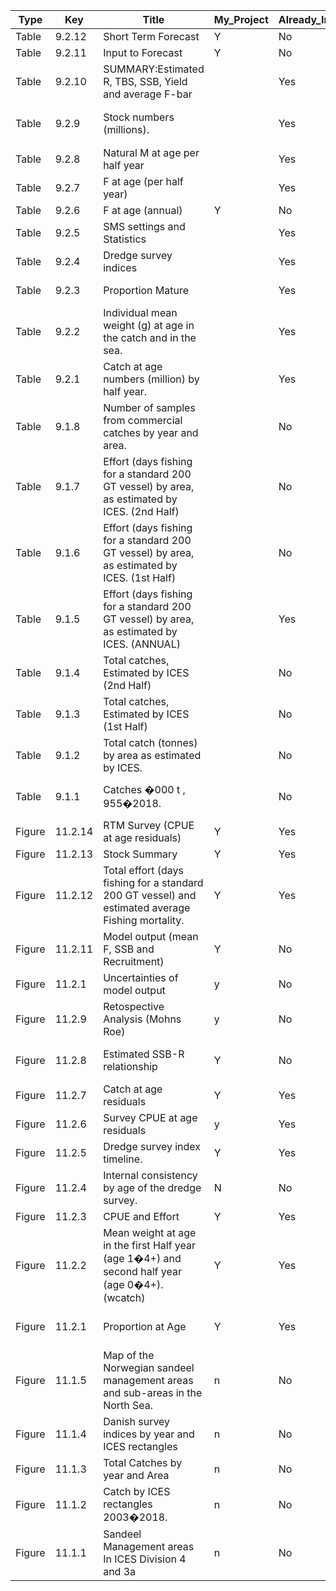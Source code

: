 |Type|Key|Title|My_Project|Already_In_TAF|To_go_in_TAF|Comments|Utilities|Util_Author|
|---|---|---|---|---|---|---|---|---|
|Table|9.2.12|Short Term Forecast|Y|No|Yes|||NA|
|Table|9.2.11|Input to Forecast|Y|No|Yes|||NA|
|Table|9.2.10|SUMMARY:Estimated R, TBS,  SSB, Yield and average F-bar||Yes|Yes|�summary� Numbers are different||NA|
|Table|9.2.9|Stock numbers (millions). ||Yes|Yes|Small difference in numbers (eg. Last row) �natage�||NA|
|Table|9.2.8|Natural M at age per half year||Yes|Yes|||NA|
|Table|9.2.7|F at age (per half year)||Yes|Yes|�fatage�||NA|
|Table|9.2.6|F at age (annual)|Y|No|Yes|||NA|
|Table|9.2.5|SMS settings and Statistics||Yes|Yes|||NA|
|Table|9.2.4|Dredge survey indices||Yes|Yes|�survey�||NA|
|Table|9.2.3|Proportion Mature||Yes|Yes|In HAWG report, only up to 2016||NA|
|Table|9.2.2|Individual mean weight (g) at age in the catch and in the sea.||Yes|Yes|�wcatch�||NA|
|Table|9.2.1|Catch at age numbers (million) by half year.||Yes|Yes|||NA|
|Table|9.1.8|Number of samples from  commercial catches  by year and area.||No|Yes|This is for all areas||NA|
|Table|9.1.7|Effort (days fishing for a standard  200 GT vessel) by  area, as estimated by ICES. (2nd Half)||No|Yes|This is for all areas||NA|
|Table|9.1.6|Effort (days fishing for a standard  200 GT vessel) by  area, as estimated by ICES. (1st Half)||No|Yes|This is for all areas||NA|
|Table|9.1.5|Effort (days fishing for a standard  200 GT vessel) by  area, as estimated by ICES. (ANNUAL)||Yes|Yes|||NA|
|Table|9.1.4|Total catches, Estimated by ICES (2nd Half)||No|Yes|This is for all areas||NA|
|Table|9.1.3|Total catches, Estimated by ICES (1st Half)||No|Yes|This is for all areas||NA|
|Table|9.1.2|Total catch (tonnes) by area  as estimated by ICES. ||No|Yes|This is for all areas||NA|
|Table|9.1.1|Catches �000 t , 955�2018.||No|Maybe|Problem with title in report? Wrong start date All Countries||NA|
|Figure|11.2.14|RTM Survey (CPUE at age residuals)|Y|Yes|Yes|Slight difference in RTM ref dot|SAN_Plot_survey_residuals_bubbles.R|NA|
|Figure|11.2.13|Stock Summary|Y|Yes|Yes|Typical SAG layour|SAN_Plot_summary_ICES_multi.R|NA|
|Figure|11.2.12|Total effort (days fishing for a  standard 200 GT vessel) and estimated average Fishing mortality.|Y|Yes|Yes||SAN_effort.R|NA|
|Figure|11.2.11|Model output (mean F, SSB and  Recruitment) |Y|No|Yes||WHAT UTILITIY?|NA|
|Figure|11.2.1|Uncertainties of model output |y|No|Yes||SAN_CV.R|NA|
|Figure|11.2.9|Retospective Analysis (Mohns Roe)|y|No|Yes||SAN_Retrospectiv_single_sp.R|NA|
|Figure|11.2.8|Estimated SSB-R relationship|Y|No|Yes|But what is the correct utility? Multi or normal|SAN_Plot_SSB_rec.R|NA|
|Figure|11.2.7|Catch at age residuals |Y|Yes|Yes|catch_residuals_1.png and _2|SAN_Plot_catch_residuals_bubble.R|NA|
|Figure|11.2.6|Survey CPUE at age residuals|y|Yes|Yes|survey_resids|SAN_Plot_survey_residuals_bubbles.R|NA|
|Figure|11.2.5|Dredge survey index timeline.|Y|Yes|Maybe||SAN_survey_index_timeline.R|NA|
|Figure|11.2.4|Internal consistency by age of the dredge  survey.|N|No|Maybe||SAN_Internal_consistency.R|NA|
|Figure|11.2.3|CPUE and Effort|Y|Yes|Yes||SAN_total_catch_and_effort.R|NA|
|Figure|11.2.2|Mean weight at age in the first Half year (age 1�4+) and  second half year (age 0�4+). (wcatch)|Y|Yes|Yes|Legend missing|SAN_Tables_report.R|NA|
|Figure|11.2.1|Proportion at Age|Y|Yes|Yes|Legend missing. THE PLOTS ARE DIFFERENT!|SAN_Tables_report.R|NA|
|Figure|11.1.5|Map of the Norwegian sandeel management areas and sub-areas in the North Sea.|n|No|No|||NA|
|Figure|11.1.4|Danish survey indices by year  and ICES rectangles|n|No|Maybe|||NA|
|Figure|11.1.3|Total Catches by year and Area|n|No|Maybe|Involves other stocks||NA|
|Figure|11.1.2|Catch by ICES rectangles 2003�2018.|n|No|Maybe|||NA|
|Figure|11.1.1|Sandeel Management areas In ICES Division 4 and 3a|n|No|No|||NA|
